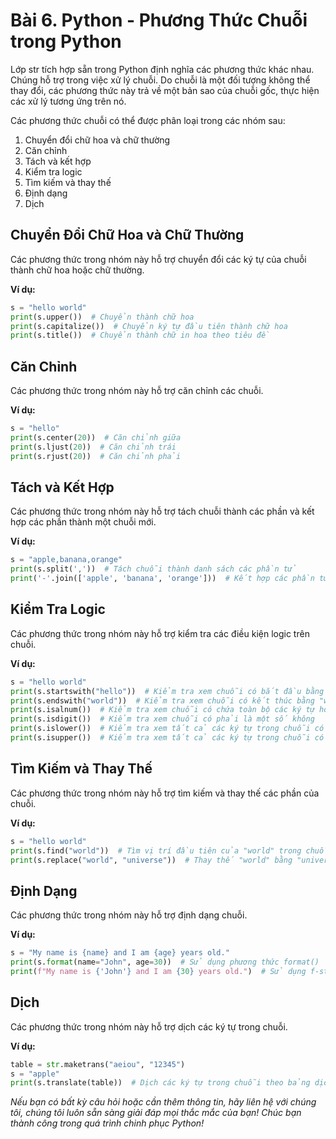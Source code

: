 # Bài 6. Python - Phương Thức Chuỗi trong Python

Lớp str tích hợp sẵn trong Python định nghĩa các phương thức khác nhau. Chúng hỗ trợ trong việc xử lý chuỗi. Do chuỗi là một đối tượng không thể thay đổi, các phương thức này trả về một bản sao của chuỗi gốc, thực hiện các xử lý tương ứng trên nó.

Các phương thức chuỗi có thể được phân loại trong các nhóm sau:

1. Chuyển đổi chữ hoa và chữ thường
2. Căn chỉnh
3. Tách và kết hợp
4. Kiểm tra logic
5. Tìm kiếm và thay thế
6. Định dạng
7. Dịch

## Chuyển Đổi Chữ Hoa và Chữ Thường

Các phương thức trong nhóm này hỗ trợ chuyển đổi các ký tự của chuỗi thành chữ hoa hoặc chữ thường.

**Ví dụ:**

```python
s = "hello world"
print(s.upper())  # Chuyển thành chữ hoa
print(s.capitalize())  # Chuyển ký tự đầu tiên thành chữ hoa
print(s.title())  # Chuyển thành chữ in hoa theo tiêu đề
```

## Căn Chỉnh

Các phương thức trong nhóm này hỗ trợ căn chỉnh các chuỗi.

**Ví dụ:**

```python
s = "hello"
print(s.center(20))  # Căn chỉnh giữa
print(s.ljust(20))  # Căn chỉnh trái
print(s.rjust(20))  # Căn chỉnh phải
```

## Tách và Kết Hợp

Các phương thức trong nhóm này hỗ trợ tách chuỗi thành các phần và kết hợp các phần thành một chuỗi mới.

**Ví dụ:**

```python
s = "apple,banana,orange"
print(s.split(','))  # Tách chuỗi thành danh sách các phần tử
print('-'.join(['apple', 'banana', 'orange']))  # Kết hợp các phần tử thành chuỗi mới
```

## Kiểm Tra Logic

Các phương thức trong nhóm này hỗ trợ kiểm tra các điều kiện logic trên chuỗi.

**Ví dụ:**

```python
s = "hello world"
print(s.startswith("hello"))  # Kiểm tra xem chuỗi có bắt đầu bằng "hello" không
print(s.endswith("world"))  # Kiểm tra xem chuỗi có kết thúc bằng "world" không
print(s.isalnum())  # Kiểm tra xem chuỗi có chứa toàn bộ các ký tự hoặc số không
print(s.isdigit())  # Kiểm tra xem chuỗi có phải là một số không
print(s.islower())  # Kiểm tra xem tất cả các ký tự trong chuỗi có phải là chữ thường không
print(s.isupper())  # Kiểm tra xem tất cả các ký tự trong chuỗi có phải là chữ hoa không
```

## Tìm Kiếm và Thay Thế

Các phương thức trong nhóm này hỗ trợ tìm kiếm và thay thế các phần của chuỗi.

**Ví dụ:**

```python
s = "hello world"
print(s.find("world"))  # Tìm vị trí đầu tiên của "world" trong chuỗi
print(s.replace("world", "universe"))  # Thay thế "world" bằng "universe" trong chuỗi
```

## Định Dạng

Các phương thức trong nhóm này hỗ trợ định dạng chuỗi.

**Ví dụ:**

```python
s = "My name is {name} and I am {age} years old."
print(s.format(name="John", age=30))  # Sử dụng phương thức format()
print(f"My name is {'John'} and I am {30} years old.")  # Sử dụng f-string
```

## Dịch

Các phương thức trong nhóm này hỗ trợ dịch các ký tự trong chuỗi.

**Ví dụ:**

```python
table = str.maketrans("aeiou", "12345")
s = "apple"
print(s.translate(table))  # Dịch các ký tự trong chuỗi theo bảng dịch đã cho
```
*Nếu bạn có bất kỳ câu hỏi hoặc cần thêm thông tin, hãy liên hệ với chúng tôi, chúng tôi luôn sẵn sàng giải đáp mọi thắc mắc của bạn! Chúc bạn thành công trong quá trình chinh phục Python!*